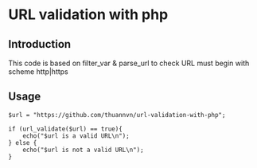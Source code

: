 # URL validation with php
## Introduction
  This code is based on filter_var & parse_url to check URL must begin with scheme http|https

## Usage
```
$url = "https://github.com/thuannvn/url-validation-with-php";

if (url_validate($url) == true){
	echo("$url is a valid URL\n");
} else {
	echo("$url is not a valid URL\n");
}
```

